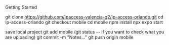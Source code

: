 Getting Started

git clone https://github.com/ipaccess-valencia-g2/ip-access-orlando.git
cd ip-access-orlando
git checkout mobile
cd mobile
npm install
npx expo start

save local project
git add mobile
(git status -- if you want to check what you are uploading)
git commit -m "Notes..."
git push origin mobile


